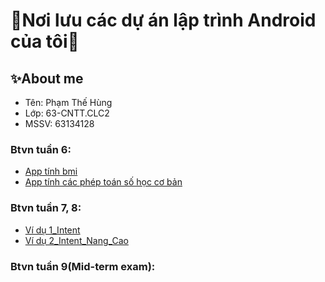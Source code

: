 # 👾Nơi lưu các dự án lập trình Android của tôi👾
## ✨About me
- Tên: Phạm Thế Hùng
- Lớp: 63-CNTT.CLC2
- MSSV: 63134128

### Btvn tuần 6:
- [App tính bmi](https://github.com/TheHung622k2/63CLC2-MobiDev/tree/main/AppTinhBMI)
- [App tính các phép toán số học cơ bản](https://github.com/TheHung622k2/63CLC2-MobiDev/tree/main/AppCacPhepToanSoHocCoBan)
### Btvn tuần 7, 8:
- [Ví dụ 1_Intent](https://github.com/TheHung622k2/63CLC2-MobiDev/tree/main/ViDu1_Intent)
- [Ví dụ 2_Intent_Nang_Cao](https://github.com/TheHung622k2/63CLC2-MobiDev/tree/main/ViDu2_Intent)
### Btvn tuần 9(Mid-term exam):
